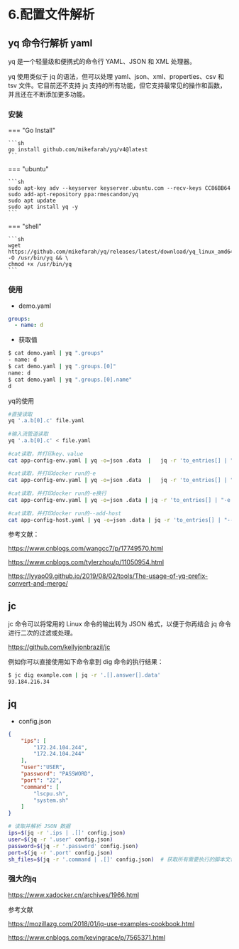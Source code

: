 # 6.配置文件解析


## yq 命令行解析 yaml

yq 是一个轻量级和便携式的命令行 YAML、JSON 和 XML 处理器。

yq 使用类似于 jq 的语法，但可以处理 yaml、json、xml、properties、csv 和 tsv 文件。它目前还不支持 jq 支持的所有功能，但它支持最常见的操作和函数，并且还在不断添加更多功能。


### 安装

=== "Go Install"

    ```sh
    go install github.com/mikefarah/yq/v4@latest
    ```


=== "ubuntu"

    ```sh
    sudo apt-key adv --keyserver keyserver.ubuntu.com --recv-keys CC86BB64
    sudo add-apt-repository ppa:rmescandon/yq
    sudo apt update
    sudo apt install yq -y
    ```


=== "shell"

    ```sh
    wget https://github.com/mikefarah/yq/releases/latest/download/yq_linux_amd64 -O /usr/bin/yq && \
    chmod +x /usr/bin/yq
    ```



### 使用

- demo.yaml


```yaml
groups:
  - name: d
```


- 获取值

```sh
$ cat demo.yaml | yq ".groups"
- name: d
$ cat demo.yaml | yq ".groups.[0]"
name: d
$ cat demo.yaml | yq ".groups.[0].name"
d
```

yq的使用

```sh
#直接读取
yq '.a.b[0].c' file.yaml
 
#输入流管道读取
yq '.a.b[0].c' < file.yaml
 
#cat读取，并打印key、value
cat app-config-env.yaml | yq -o=json .data  |   jq -r 'to_entries[] | "key: \(.key), value: \(.value)"'
 
#cat读取，并打印docker run的-e
cat app-config-env.yaml | yq -o=json .data  |   jq -r 'to_entries[] | "-e  \(.key)=\"\(.value)\""'
 
#cat读取，并打印docker run的-e换行
cat app-config-env.yaml | yq -o=json .data | jq -r 'to_entries[] | "-e \(.key)=\(.value | @sh)"' | tr '\n' ' '
 
#cat读取，并打印docker run的--add-host
cat app-config-host.yaml | yq -o=json .data | jq -r 'to_entries[] | "--add-host='\''\(.key):\(.value)'\''"' | tr '\n' ' '
```


参考文献：

https://www.cnblogs.com/wangcc7/p/17749570.html


https://www.cnblogs.com/tylerzhou/p/11050954.html


https://lyyao09.github.io/2019/08/02/tools/The-usage-of-yq-prefix-convert-and-merge/



## jc

jc 命令可以将常用的 Linux 命令的输出转为 JSON 格式，以便于你再结合 jq 命令进行二次的过滤或处理。

https://github.com/kellyjonbrazil/jc


例如你可以直接使用如下命令拿到 dig 命令的执行结果：

```sh
$ jc dig example.com | jq -r '.[].answer[].data'
93.184.216.34
```





## jq


- config.json

```json
{
    "ips": [
        "172.24.104.244",
        "172.24.104.244"
    ],
    "user":"USER",
    "password": "PASSWORD",
    "port": "22",
    "command": [
        "lscpu.sh",
        "system.sh"
    ]
}
```

```sh
# 读取并解析 JSON 数据
ips=$(jq -r '.ips | .[]' config.json)
user=$(jq -r '.user' config.json)
password=$(jq -r '.password' config.json)
port=$(jq -r '.port' config.json)
sh_files=$(jq -r '.command | .[]' config.json)  # 获取所有需要执行的脚本文件名
```



### 强大的jq

https://www.xadocker.cn/archives/1966.html


参考文献

https://mozillazg.com/2018/01/jq-use-examples-cookbook.html

https://www.cnblogs.com/kevingrace/p/7565371.html
